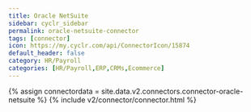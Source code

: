 ```yaml
---
title: Oracle NetSuite
sidebar: cyclr_sidebar
permalink: oracle-netsuite-connector
tags: [connector]
icon: https://my.cyclr.com/api/ConnectorIcon/15874
default_header: false
category: HR/Payroll
categories: [HR/Payroll,ERP,CRMs,Ecommerce]
---
```

{% assign connectordata = site.data.v2.connectors.connector-oracle-netsuite %}
{% include v2/connector/connector.html %}	